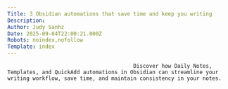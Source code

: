 ```yaml
---
Title: 3 Obsidian automations that save time and keep you writing
Description: 
Author: Judy Sanhz
Date: 2025-09-04T22:00:21.000Z
Robots: noindex,nofollow
Template: index
---
```


                                            Discover how Daily Notes, Templates, and QuickAdd automations in Obsidian can streamline your writing workflow, save time, and maintain consistency in your notes.
                                        
